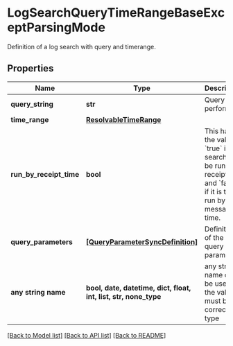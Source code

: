 # LogSearchQueryTimeRangeBaseExceptParsingMode

Definition of a log search with query and timerange.

## Properties
Name | Type | Description | Notes
------------ | ------------- | ------------- | -------------
**query_string** | **str** | Query to perform. | 
**time_range** | [**ResolvableTimeRange**](ResolvableTimeRange.md) |  | 
**run_by_receipt_time** | **bool** | This has the value &#x60;true&#x60; if the search is to be run by receipt time and &#x60;false&#x60; if it is to be run by message time. | [optional]  if omitted the server will use the default value of False
**query_parameters** | [**[QueryParameterSyncDefinition]**](QueryParameterSyncDefinition.md) | Definition of the query parameters. | [optional] 
**any string name** | **bool, date, datetime, dict, float, int, list, str, none_type** | any string name can be used but the value must be the correct type | [optional]

[[Back to Model list]](../README.md#documentation-for-models) [[Back to API list]](../README.md#documentation-for-api-endpoints) [[Back to README]](../README.md)


